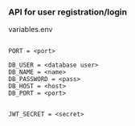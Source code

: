 ### API for user registration/login 


variables.env
```

PORT = <port>

DB_USER = <database user>
DB_NAME = <name>
DB_PASSWORD = <pass>
DB_HOST = <host>
DB_PORT = <port>


JWT_SECRET = <secret>


```